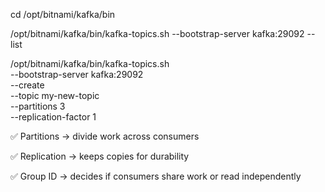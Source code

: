 cd /opt/bitnami/kafka/bin

/opt/bitnami/kafka/bin/kafka-topics.sh --bootstrap-server kafka:29092 --list


/opt/bitnami/kafka/bin/kafka-topics.sh \
--bootstrap-server kafka:29092 \
--create \
--topic my-new-topic \
--partitions 3 \
--replication-factor 1

✅ Partitions → divide work across consumers

✅ Replication → keeps copies for durability

✅ Group ID → decides if consumers share work or read independently